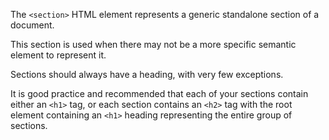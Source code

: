 The `<section>` HTML element represents a generic standalone section of a document.

This section is used when there may not be a more specific semantic element to represent it. 

Sections should always have a heading, with very few exceptions. 

It is good practice and recommended that each of your sections contain either an `<h1>` tag, or each section contains an `<h2>` tag with the root element containing an `<h1>` heading representing the entire group of sections.
